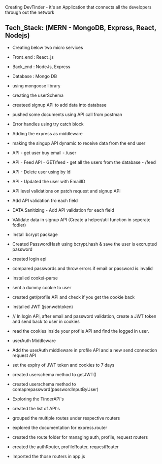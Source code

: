 Creating DevTinder - it's an Application that connects all the developers through out the network

Tech_Stack: (MERN - MongoDB, Express, React, Nodejs)
-
- Creating below two micro services 
- Front_end : React_js
- Back_end : NodeJs, Express
- Database : Mongo DB

- using mongoose library
- creating the userSchema
- createed signup API to add data into database
- pushed some documents using API call from postman
- Error handles using try catch block
- Adding the express as middleware
- making the singup API dynamic to receive data from the end user
- API - get user buy email - /user
- API - Feed API - GET/feed - get all the users from the database - /feed
- API - Delete user using by Id
- API - Updated the user with EmailID
- API level validations on patch request and signup API
- Add API validation fro each field 
- DATA Sanitizing - Add API validation for each field 
- VAlidate data in signup API (Create a helper/util function in seperate fodler)
- Install bcrypt package
- Created PasswordHash using bcrypt.hash & save the user is excrupted password
- created login api 
- compared passwords and throw errors if email or password is invalid 
- Installed cookei-parse
- sent a dummy cookie to user 
- created get/profile API and check if you get the cookie back 
- Installed JWT (jsonwebtoken)
- // In login APi, after email and password validation,  create a JWT token and send back to user in cookies
- read the cookies inside your profile API and find the logged in user.
- userAuth Middleware
- Add the userAuth middleware in profile API and a new send connection request API
- set the expiry of JWT token and cookies to 7 days
- created userschema method to getJWT()
- created userschema method to comaprepassword(passwordInputByUser)

- Exploring the TinderAPi's
- created the list of API's
- grouped the multiple routes under respective routers
- explored the documentation for express.router
- created the route folder for managing auth, profile, request routers
- created the authRouter, profileRouter, requestRouter
- Imported the those routers in app.js

